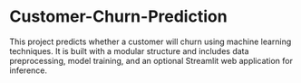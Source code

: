 # Customer-Churn-Prediction
This project predicts whether a customer will churn using machine learning techniques. It is built with a modular structure and includes data preprocessing, model training, and an optional Streamlit web application for inference.
